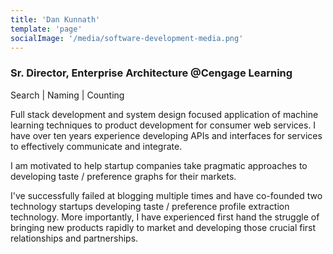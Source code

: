 ```yaml
---
title: 'Dan Kunnath'
template: 'page'
socialImage: '/media/software-development-media.png'
---
```


### Sr. Director, Enterprise Architecture @Cengage Learning

Search | Naming | Counting

Full stack development and system design focused application of machine learning techniques to product development for consumer web services.
I have over ten years experience developing APIs and interfaces for services to effectively communicate and integrate.

I am motivated to help startup companies take pragmatic approaches to developing taste / preference graphs for their markets.

I've successfully failed at blogging multiple times and have co-founded two technology startups developing taste / preference profile extraction technology.
More importantly, I have experienced first hand the struggle of bringing new products rapidly to market and developing those crucial first relationships and partnerships.
